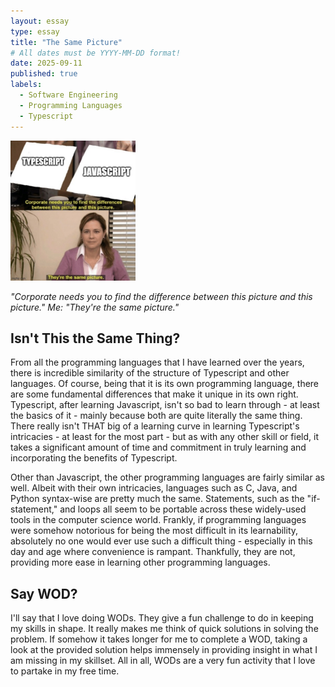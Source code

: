 ```yaml
---
layout: essay
type: essay
title: "The Same Picture"
# All dates must be YYYY-MM-DD format!
date: 2025-09-11
published: true
labels:
  - Software Engineering
  - Programming Languages
  - Typescript
---
```


<img width="200px" class="rounded float-start pe-4" src="../img/the-same-picture-meme.jpg">

*"Corporate needs you to find the difference between this picture and this picture."*
*Me: "They're the same picture."*

## Isn't This the Same Thing?

From all the programming languages that I have learned over the years, there is incredible similarity of the structure of Typescript and other languages. Of course, being that it is its own programming language, there are some fundamental differences that make it unique in its own right. Typescript, after learning Javascript, isn't so bad to learn through - at least the basics of it - mainly because both are quite literally the same thing. There really isn't THAT big of a learning curve in learning Typescript's intricacies - at least for the most part - but as with any other skill or field, it takes a significant amount of time and commitment in truly learning and incorporating the benefits of Typescript.

Other than Javascript, the other programming languages are fairly similar as well. Albeit with their own intricacies, languages such as C, Java, and Python syntax-wise are pretty much the same. Statements, such as the "if-statement," and loops all seem to be portable across these widely-used tools in the computer science world. Frankly, if programming languages were somehow notorious for being the most difficult in its learnability, absolutely no one would ever use such a difficult thing - especially in this day and age where convenience is rampant. Thankfully, they are not, providing more ease in learning other programming languages.

## Say WOD?

I'll say that I love doing WODs. They give a fun challenge to do in keeping my skills in shape. It really makes me think of quick solutions in solving the problem. If somehow it takes longer for me to complete a WOD, taking a look at the provided solution helps immensely in providing insight in what I am missing in my skillset. All in all, WODs are a very fun activity that I love to partake in my free time. 
